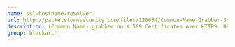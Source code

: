 ```yaml
---
name: ssl-hostname-resolver
url: http://packetstormsecurity.com/files/120634/Common-Name-Grabber-Script.html
description: (Common Name) grabber on X.509 Certificates over HTTPS. URL : http://packetstormsecurity.com/files/120634/Common-Name-Grabber-Script.html Groups : blackarch blackarch-recon blackarch-scanner
group: blackarch
---
```


